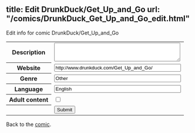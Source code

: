 title: Edit DrunkDuck/Get_Up_and_Go
url: "/comics/DrunkDuck_Get_Up_and_Go_edit.html"
---
Edit info for comic DrunkDuck/Get_Up_and_Go

<form name="comic" action="http://gaepostmail.appspot.com/comic/" method="post">
<table class="comicinfo">
<tr>
<th>Description</th><td><textarea name="description" cols="40" rows="3"></textarea></td>
</tr>
<tr>
<th>Website</th><td><input type="text" name="url" value="http://www.drunkduck.com/Get_Up_and_Go/" size="40"/></td>
</tr>
<tr>
<th>Genre</th><td><input type="text" name="genre" value="Other" size="40"/></td>
</tr>
<tr>
<th>Language</th><td><input type="text" name="language" value="English" size="40"/></td>
</tr>
<tr>
<th>Adult content</th><td><input type="checkbox" name="adult" value="adult" /></td>
</tr>
<tr>
<th></th><td>
<input type="hidden" name="comic" value="DrunkDuck_Get_Up_and_Go" />
<input type="submit" name="submit" value="Submit" />
</td>
</tr>
</table>
</form>

Back to the [comic](DrunkDuck_Get_Up_and_Go.html).
